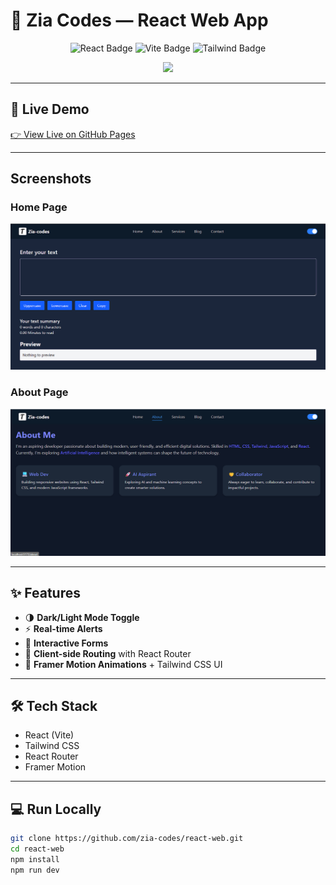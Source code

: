 # 🌟 Zia Codes — React Web App

<p align="center">
  <!-- Badges -->
  <img src="https://img.shields.io/badge/React-18-61DAFB?style=for-the-badge&logo=react&logoColor=white" alt="React Badge"/>
  <img src="https://img.shields.io/badge/Vite-4-646CFF?style=for-the-badge&logo=vite&logoColor=white" alt="Vite Badge"/>
  <img src="https://img.shields.io/badge/TailwindCSS-3-06B6D4?style=for-the-badge&logo=tailwind-css&logoColor=white" alt="Tailwind Badge"/>
</p>

<!-- Typing animation -->
<p align="center">
  <img src="https://readme-typing-svg.herokuapp.com?size=26&color=3F7FBF&center=true&vCenter=true&width=600&lines=Interactive+React+Web+App;Dark+%2F+Light+Mode+Toggle;Forms+with+Real-time+Alerts;Built+with+Vite+%26+TailwindCSS" />
</p>

---

## 🚀 Live Demo
[👉 View Live on GitHub Pages](https://zia-codes.github.io/react-web)

---

## Screenshots

### Home Page
![Home Page](assets/screenshot.png)

### About Page
![About Page](assets/About.png)


---

## ✨ Features
- 🌗 **Dark/Light Mode Toggle**  
- ⚡ **Real-time Alerts**  
- 📝 **Interactive Forms**  
- 🔀 **Client-side Routing** with React Router  
- 🎨 **Framer Motion Animations** + Tailwind CSS UI  

---

## 🛠 Tech Stack
- React (Vite)  
- Tailwind CSS  
- React Router  
- Framer Motion  

---

## 💻 Run Locally

```bash
git clone https://github.com/zia-codes/react-web.git
cd react-web
npm install
npm run dev
